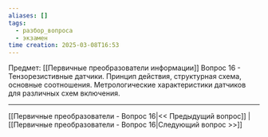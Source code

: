```yaml
---
aliases: []
tags:
  - разбор_вопроса
  - экзамен
time creation: 2025-03-08T16:53
---
```

Предмет: [[Первичные преобразователи информации]]
Вопрос 16 - Тензорезистивные датчики. Принцип действия, структурная схема, основные соотношения. Метрологические характеристики датчиков для различных схем включения.



---
[[Первичные преобразователи - Вопрос 16|<< Предыдущий вопрос]] | [[Первичные преобразователи - Вопрос 16|Следующий вопрос >>]]